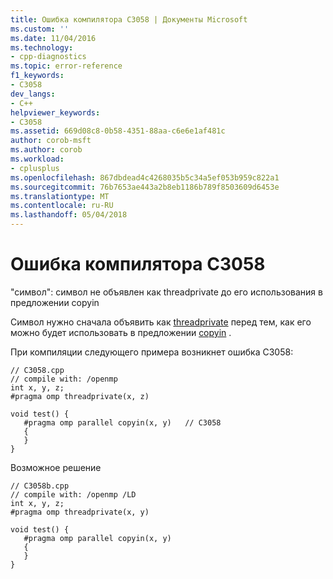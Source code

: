 ```yaml
---
title: Ошибка компилятора C3058 | Документы Microsoft
ms.custom: ''
ms.date: 11/04/2016
ms.technology:
- cpp-diagnostics
ms.topic: error-reference
f1_keywords:
- C3058
dev_langs:
- C++
helpviewer_keywords:
- C3058
ms.assetid: 669d08c8-0b58-4351-88aa-c6e6e1af481c
author: corob-msft
ms.author: corob
ms.workload:
- cplusplus
ms.openlocfilehash: 867dbdead4c4268035b5c34a5ef053b959c822a1
ms.sourcegitcommit: 76b7653ae443a2b8eb1186b789f8503609d6453e
ms.translationtype: MT
ms.contentlocale: ru-RU
ms.lasthandoff: 05/04/2018
---
```

# <a name="compiler-error-c3058"></a>Ошибка компилятора C3058
"символ": символ не объявлен как threadprivate до его использования в предложении copyin  
  
 Символ нужно сначала объявить как [threadprivate](../../parallel/openmp/reference/threadprivate.md) перед тем, как его можно будет использовать в предложении [copyin](../../parallel/openmp/reference/copyin.md) .  
  
 При компиляции следующего примера возникнет ошибка C3058:  
  
```  
// C3058.cpp  
// compile with: /openmp  
int x, y, z;  
#pragma omp threadprivate(x, z)  
  
void test() {  
   #pragma omp parallel copyin(x, y)   // C3058  
   {  
   }  
}  
```  
  
 Возможное решение  
  
```  
// C3058b.cpp  
// compile with: /openmp /LD  
int x, y, z;  
#pragma omp threadprivate(x, y)  
  
void test() {  
   #pragma omp parallel copyin(x, y)  
   {  
   }  
}  
```